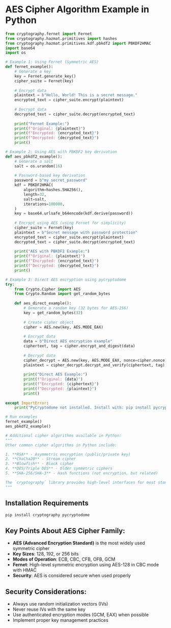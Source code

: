 # AES Cipher Algorithm Example in Python

```python
from cryptography.fernet import Fernet
from cryptography.hazmat.primitives import hashes
from cryptography.hazmat.primitives.kdf.pbkdf2 import PBKDF2HMAC
import base64
import os

# Example 1: Using Fernet (Symmetric AES)
def fernet_example():
    # Generate a key
    key = Fernet.generate_key()
    cipher_suite = Fernet(key)
    
    # Encrypt data
    plaintext = b"Hello, World! This is a secret message."
    encrypted_text = cipher_suite.encrypt(plaintext)
    
    # Decrypt data
    decrypted_text = cipher_suite.decrypt(encrypted_text)
    
    print("Fernet Example:")
    print(f"Original: {plaintext}")
    print(f"Encrypted: {encrypted_text}")
    print(f"Decrypted: {decrypted_text}")
    print()

# Example 2: Using AES with PBKDF2 key derivation
def aes_pbkdf2_example():
    # Generate a salt
    salt = os.urandom(16)
    
    # Password-based key derivation
    password = b"my_secret_password"
    kdf = PBKDF2HMAC(
        algorithm=hashes.SHA256(),
        length=32,
        salt=salt,
        iterations=100000,
    )
    key = base64.urlsafe_b64encode(kdf.derive(password))
    
    # Encrypt using AES (using Fernet for simplicity)
    cipher_suite = Fernet(key)
    plaintext = b"Secret message with password protection"
    encrypted_text = cipher_suite.encrypt(plaintext)
    decrypted_text = cipher_suite.decrypt(encrypted_text)
    
    print("AES with PBKDF2 Example:")
    print(f"Original: {plaintext}")
    print(f"Encrypted: {encrypted_text}")
    print(f"Decrypted: {decrypted_text}")
    print()

# Example 3: Direct AES encryption using pycryptodome
try:
    from Crypto.Cipher import AES
    from Crypto.Random import get_random_bytes
    
    def aes_direct_example():
        # Generate a random key (32 bytes for AES-256)
        key = get_random_bytes(32)
        
        # Create cipher object
        cipher = AES.new(key, AES.MODE_EAX)
        
        # Encrypt data
        data = b"Direct AES encryption example"
        ciphertext, tag = cipher.encrypt_and_digest(data)
        
        # Decrypt data
        cipher_decrypt = AES.new(key, AES.MODE_EAX, nonce=cipher.nonce)
        plaintext = cipher_decrypt.decrypt_and_verify(ciphertext, tag)
        
        print("Direct AES Example:")
        print(f"Original: {data}")
        print(f"Encrypted: {ciphertext}")
        print(f"Decrypted: {plaintext}")
        print()
        
except ImportError:
    print("PyCryptodome not installed. Install with: pip install pycryptodome")

# Run examples
fernet_example()
aes_pbkdf2_example()

# Additional cipher algorithms available in Python:
"""
Other common cipher algorithms in Python include:

1. **RSA** - Asymmetric encryption (public/private key)
2. **ChaCha20** - Stream cipher
3. **Blowfish** - Block cipher
4. **DES/Triple DES** - Older symmetric ciphers
5. **SHA-256/SHA-3** - Hash functions (not encryption, but related)

The `cryptography` library provides high-level interfaces for most standard algorithms.
"""
```

## Installation Requirements

```bash
pip install cryptography pycryptodome
```

## Key Points About AES Cipher Family:

- **AES (Advanced Encryption Standard)** is the most widely used symmetric cipher
- **Key Sizes**: 128, 192, or 256 bits
- **Modes of Operation**: ECB, CBC, CFB, OFB, GCM
- **Fernet**: High-level symmetric encryption using AES-128 in CBC mode with HMAC
- **Security**: AES is considered secure when used properly

## Security Considerations:

- Always use random initialization vectors (IVs)
- Never reuse IVs with the same key
- Use authenticated encryption modes (GCM, EAX) when possible
- Implement proper key management practices

